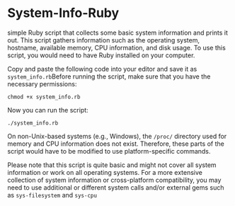 # System-Info-Ruby
simple Ruby script that collects some basic system information and prints it out. This script gathers information such as the operating system, hostname, available memory, CPU information, and disk usage. To use this script, you would need to have Ruby installed on your computer.

Copy and paste the following code into your editor and save it as `system_info.rb`Before running the script, make sure that you have the necessary permissions:
```
chmod +x system_info.rb
```
Now you can run the script:
```
./system_info.rb
```
On non-Unix-based systems (e.g., Windows), the `/proc/` directory used for memory and CPU information does not exist. Therefore, these parts of the script would have to be modified to use platform-specific commands.

Please note that this script is quite basic and might not cover all system information or work on all operating systems. For a more extensive collection of system information or cross-platform compatibility, you may need to use additional or different system calls and/or external gems such as `sys-filesystem` and `sys-cpu`
